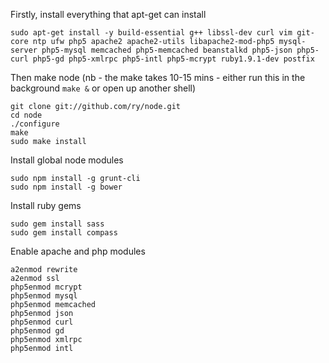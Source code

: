 Firstly, install everything that apt-get can install

```
sudo apt-get install -y build-essential g++ libssl-dev curl vim git-core ntp ufw php5 apache2 apache2-utils libapache2-mod-php5 mysql-server php5-mysql memcached php5-memcached beanstalkd php5-json php5-curl php5-gd php5-xmlrpc php5-intl php5-mcrypt ruby1.9.1-dev postfix
```

Then make node (nb - the make takes 10-15 mins - either run this in the background `make &` or open up another shell)

```
git clone git://github.com/ry/node.git
cd node
./configure
make
sudo make install
```

Install global node modules

```
sudo npm install -g grunt-cli
sudo npm install -g bower
```

Install ruby gems

```
sudo gem install sass
sudo gem install compass
```

Enable apache and php modules

```
a2enmod rewrite
a2enmod ssl
php5enmod mcrypt
php5enmod mysql
php5enmod memcached
php5enmod json
php5enmod curl
php5enmod gd
php5enmod xmlrpc
php5enmod intl
```
